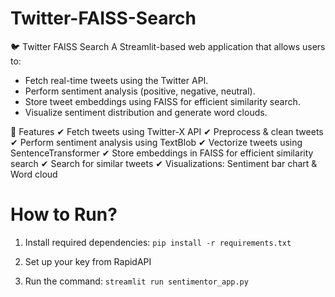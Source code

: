 # Twitter-FAISS-Search

🐦 Twitter FAISS Search
A Streamlit-based web application that allows users to:

- Fetch real-time tweets using the Twitter API.
- Perform sentiment analysis (positive, negative, neutral).
- Store tweet embeddings using FAISS for efficient similarity search.
- Visualize sentiment distribution and generate word clouds.

🚀 Features
✔ Fetch tweets using Twitter-X API
✔ Preprocess & clean tweets
✔ Perform sentiment analysis using TextBlob
✔ Vectorize tweets using SentenceTransformer
✔ Store embeddings in FAISS for efficient similarity search
✔ Search for similar tweets
✔ Visualizations: Sentiment bar chart & Word cloud

# How to Run?

1. Install required dependencies: ```pip install -r requirements.txt```

2. Set up your key from RapidAPI

3. Run the command: ```streamlit run sentimentor_app.py``` 
